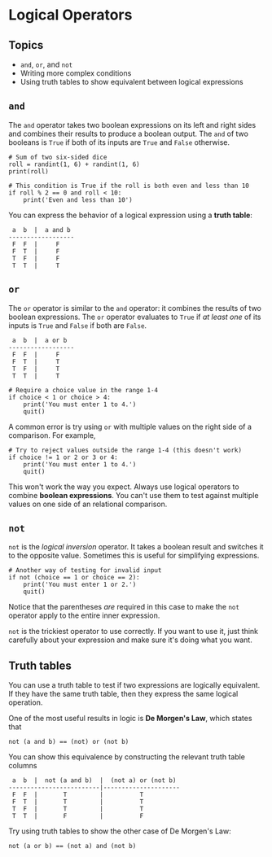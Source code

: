 # Logical Operators

## Topics

- `and`, `or`, and `not`
- Writing more complex conditions
- Using truth tables to show equivalent between logical expressions

## `and`

The `and` operator takes two boolean expressions on its left and right sides and combines their results to produce a boolean output. The `and` of two booleans is `True` if both of its inputs are `True` and `False` otherwise.

```
# Sum of two six-sided dice
roll = randint(1, 6) + randint(1, 6)
print(roll)

# This condition is True if the roll is both even and less than 10
if roll % 2 == 0 and roll < 10:
    print('Even and less than 10')
```

You can express the behavior of a logical expression using a **truth table**:
```
 a  b  |  a and b
------------------
 F  F  |     F
 F  T  |     F
 T  F  |     F
 T  T  |     T
```

## `or`

The `or` operator is similar to the `and` operator: it combines the results of two boolean expressions. The `or` operator evaluates to `True` if *at least one* of its inputs is `True` and `False` if both are `False`.

```
 a  b  |  a or b
------------------
 F  F  |     F
 F  T  |     T
 T  F  |     T
 T  T  |     T
```

```
# Require a choice value in the range 1-4
if choice < 1 or choice > 4:
    print('You must enter 1 to 4.')
    quit()
```

A common error is try using `or` with multiple values on the right side of a comparison. For example,
```
# Try to reject values outside the range 1-4 (this doesn't work)
if choice != 1 or 2 or 3 or 4:
    print('You must enter 1 to 4.')
    quit()   
```
This won't work the way you expect. Always use logical operators to combine **boolean expressions**. You can't use them to test against multiple values on one side of an relational comparison.

## `not`

`not` is the *logical inversion* operator. It takes a boolean result and switches it to the opposite value. Sometimes this is useful for simplifying expressions.
```
# Another way of testing for invalid input
if not (choice == 1 or choice == 2):
    print('You must enter 1 or 2.')
    quit()  
```
Notice that the parentheses *are* required in this case to make the `not` operator apply to the entire inner expression.

`not` is the trickiest operator to use correctly. If you want to use it, just think carefully about your expression and make sure it's doing what you want.

## Truth tables

You can use a truth table to test if two expressions are logically equivalent. If they have the same truth table, then they express the same logical operation.

One of the most useful results in logic is **De Morgen's Law**, which states that
```
not (a and b) == (not) or (not b)
```
You can show this equivalence by constructing the relevant truth table columns
```
 a  b  |  not (a and b)  |  (not a) or (not b)
-------------------------|---------------------
 F  F  |       T         |          T
 F  T  |       T         |          T
 T  F  |       T         |          T
 T  T  |       F         |          F
```
Try using truth tables to show the other case of De Morgen's Law:
```
not (a or b) == (not a) and (not b)
```
